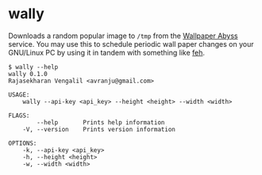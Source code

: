 # wally

Downloads a random popular image to `/tmp` from the [Wallpaper Abyss](https://wall.alphacoders.com/)
service. You may use this to schedule periodic wall paper changes on your
GNU/Linux PC by using it in tandem with something like [feh](https://feh.finalrewind.org/).

```
$ wally --help
wally 0.1.0
Rajasekharan Vengalil <avranju@gmail.com>

USAGE:
    wally --api-key <api_key> --height <height> --width <width>

FLAGS:
        --help       Prints help information
    -V, --version    Prints version information

OPTIONS:
    -k, --api-key <api_key>
    -h, --height <height>
    -w, --width <width>
```
